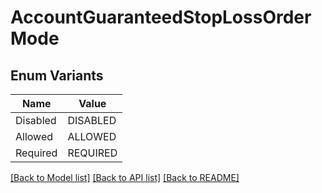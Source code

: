 # AccountGuaranteedStopLossOrderMode

## Enum Variants

| Name | Value |
|---- | -----|
| Disabled | DISABLED |
| Allowed | ALLOWED |
| Required | REQUIRED |


[[Back to Model list]](../README.md#documentation-for-models) [[Back to API list]](../README.md#documentation-for-api-endpoints) [[Back to README]](../README.md)


